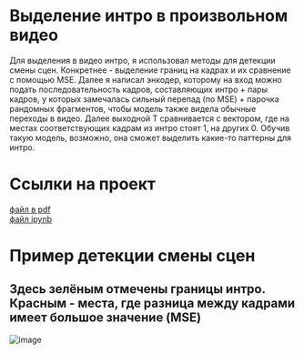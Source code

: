 # Выделение интро в произвольном видео
Для выделения в видео интро, я использовал методы для детекции смены сцен.
Конкретнее - выделение границ на кадрах и их сравнение с помощью MSE.
Далее я написал энкодер, которому на вход можно подать последовательность кадров, составляющих интро + пары кадров, у которых замечалась сильный перепад (по MSE) + парочка рандомных фрагментов, чтобы модель также видела обычные переходы в видео.
Далее выходной T сравнивается с вектором, где на местах соответствующих кадрам из интро стоят 1, на других 0. Обучив такую модель, возможно, она сможет выделить какие-то паттерны для интро.
# Сcылки на проект
[файл в pdf](proj/proj_1750291446.pdf) \
[файл ipynb](proj/proj.ipynb)
# Пример детекции смены сцен
## Здесь зелёным отмечены границы интро. Красным - места, где разница между кадрами имеет большое значение (MSE)
![image](https://github.com/user-attachments/assets/fded6df6-45df-4cf8-b58c-96c52cf32b99)
